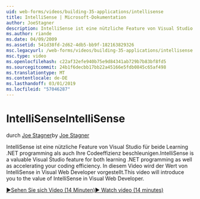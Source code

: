 ```yaml
---
uid: web-forms/videos/building-35-applications/intellisense
title: IntelliSense | Microsoft-Dokumentation
author: JoeStagner
description: IntelliSense ist eine nützliche Feature von Visual Studio für beide Learning .NET programming als auch Ihre Codeeffizienz beschleunigen. Dieses Video bietet eine Einführung...
ms.author: riande
ms.date: 04/09/2009
ms.assetid: 541d38fd-2d62-4db5-bb9f-182163829326
msc.legacyurl: /web-forms/videos/building-35-applications/intellisense
msc.type: video
ms.openlocfilehash: c22af32efe940b75e9d84341ab729b7b83bf8fd5
ms.sourcegitcommit: 24b1f6decbb17bb22a45166e5fdb0845c65af498
ms.translationtype: MT
ms.contentlocale: de-DE
ms.lasthandoff: 03/01/2019
ms.locfileid: "57046287"
---
```

<a name="intellisense"></a><span data-ttu-id="a710b-104">IntelliSense</span><span class="sxs-lookup"><span data-stu-id="a710b-104">IntelliSense</span></span>
====================
<span data-ttu-id="a710b-105">durch [Joe Stagner](https://github.com/JoeStagner)</span><span class="sxs-lookup"><span data-stu-id="a710b-105">by [Joe Stagner](https://github.com/JoeStagner)</span></span>

<span data-ttu-id="a710b-106">IntelliSense ist eine nützliche Feature von Visual Studio für beide Learning .NET programming als auch Ihre Codeeffizienz beschleunigen.</span><span class="sxs-lookup"><span data-stu-id="a710b-106">IntelliSense is a valuable Visual Studio feature for both learning .NET programming as well as accelerating your coding efficiency.</span></span> <span data-ttu-id="a710b-107">In diesem Video wird der Wert von IntelliSense in Visual Web Developer vorgestellt.</span><span class="sxs-lookup"><span data-stu-id="a710b-107">This video will introduce you to the value of IntelliSense in Visual Web Developer.</span></span>

[<span data-ttu-id="a710b-108">&#9654;Sehen Sie sich Video (14 Minuten)</span><span class="sxs-lookup"><span data-stu-id="a710b-108">&#9654; Watch video (14 minutes)</span></span>](https://channel9.msdn.com/Blogs/ASP-NET-Site-Videos/intellisense)
